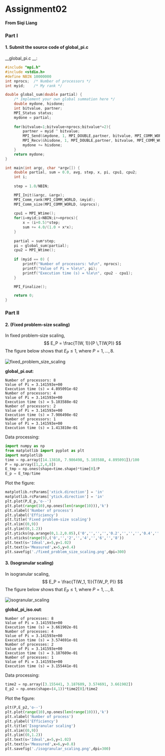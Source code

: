 # Assignment02

__From Siqi Liang__

### Part I

#### 1. Submit the source code of global_pi.c 

__global_pi.c __:

```c
#include "mpi.h"
#include <stdio.h>
#define NBIN 10000000
int nprocs;  /* Number of processors */
int myid;    /* My rank */

double global_sum(double partial) {
    /* Implement your own global summation here */
    double mydone, hisdone;
    int bitvalue, partner;
    MPI_Status status;
    mydone = partial;
    
    for(bitvalue=1;bitvalue<nprocs;bitvalue*=2){
        partner = myid ^ bitvalue;
        MPI_Send(&mydone, 1, MPI_DOUBLE,partner, bitvalue, MPI_COMM_WORLD);    // bitvalue is treated as communication label here
        MPI_Recv(&hisdone, 1, MPI_DOUBLE,partner, bitvalue, MPI_COMM_WORLD, &status);
        mydone += hisdone;
    }
    return mydone;
}

int main(int argc, char *argv[]) {
    double partial, sum = 0.0, avg, step, x, pi, cpu1, cpu2;
    int i;
    
    step = 1.0/NBIN;

    MPI_Init(&argc, &argv);
    MPI_Comm_rank(MPI_COMM_WORLD, &myid);
    MPI_Comm_size(MPI_COMM_WORLD, &nprocs);
    
    cpu1 = MPI_Wtime();
    for(i=myid;i<NBIN;i+=nprocs){
        x = (i+0.5)*step;
        sum += 4.0/(1.0 + x*x);
    }
  
    partial = sum*step;
    pi = global_sum(partial);
    cpu2 = MPI_Wtime();
    
    if (myid == 0) {
        printf("Number of processors: %d\n", nprocs);
        printf("Value of Pi = %le\n", pi);
        printf("Execution time (s) = %le\n", cpu2 - cpu1);
    }

    MPI_Finalize();

    return 0;
}
```





### Part II

#### 2. (Fixed problem-size scaling) 

In fixed problem-size scaling, 
$$
E_P = \frac{T(W, 1)}{P \,T(W,P)}
$$
The figure below shows that $E_P \le 1$, where $P=1, \ldots, 8$.

![fixed_problem_size_scaling](./fixed_problem_size_scaling.png)

__global_pi.out__:

```
Number of processors: 8
Value of Pi = 3.141593e+00
Execution time (s) = 4.895091e-02
Number of processors: 4
Value of Pi = 3.141593e+00
Execution time (s) = 5.103588e-02
Number of processors: 2
Value of Pi = 3.141593e+00
Execution time (s) = 7.986498e-02
Number of processors: 1
Value of Pi = 3.141593e+00
Execution time (s) = 1.413810e-01
```
Data processing:

```python
import numpy as np
from matplotlib import pyplot as plt
import matplotlib
time = np.array([14.13810, 7.986498, 5.103588, 4.895091])/100
P = np.array([1,2,4,8])
E_tmp = np.ones(shape=time.shape)*time[0]/P
E_p = E_tmp/time
```

Plot the figure:

```python
matplotlib.rcParams['xtick.direction'] = 'in'
matplotlib.rcParams['ytick.direction'] = 'in'
plt.plot(P,E_p,'o--')
plt.plot(range(10),np.ones(len(range(10))),'k')
plt.xlabel('Number of process')
plt.ylabel('Efficiency')
plt.title('Fixed problem-size scaling')
plt.xlim((0,9))
plt.ylim((0,1.2))
plt.yticks(np.arange(0,1.2,0.05),('0','','','','0.2','','','','0.4','','','','0.6','','','','0.8','','','','1','','','','1.2'))
plt.xticks(range(9),('0','','2','','4','','6','','8'))
plt.text(s='Ideal',x=5,y=1.02)
plt.text(s='Measured',x=5,y=0.4)
plt.savefig('./fixed_problem_size_scaling.png',dpi=300)
```



#### 3. (Isogranular scaling) 

In isogranular scaling,
$$
E_P = \frac{T(W_1, 1)}{T(W_P, P)}
$$
The figure below shows that  $E_P \le 1$, where $P=1,\ldots, 8$.

![isogranular_scaling](./isogranular_scaling.png)



__global_pi_iso.out__:

```
Number of processes: 8
Value of Pi = 3.141593e+00
Execution time (s) = 3.661902e-01 
Number of processes: 4
Value of Pi = 3.141593e+00
Execution time (s) = 3.574691e-01 
Number of processes: 2
Value of Pi = 3.141593e+00
Execution time (s) = 3.187609e-01 
Number of processes: 1
Value of Pi = 3.141593e+00
Execution time (s) = 3.155441e-01
```

Data processing:

```python
time2 = np.array([3.155441, 3.187609, 3.574691, 3.661902])
E_p2 = np.ones(shape=(4,1))*time2[0]/time2
```

Plot the figure:

```python
plt(P,E_p2,'o--')
plt.plot(range(10),np.ones(len(range(10))),'k')
plt.xlabel('Number of process')
plt.ylabel('Efficiency')
plt.title('Isogranular scaling')
plt.xlim((0,9))
plt.ylim((0,1.2))
plt.text(s='Ideal',x=5,y=1.02)
plt.text(s='Measured',x=6,y=0.8)
plt.savefig('./isogranular_scaling.png',dpi=300)
```